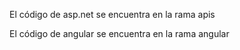 El código de asp.net se encuentra en la rama apis

El código de angular se encuentra en la rama angular
